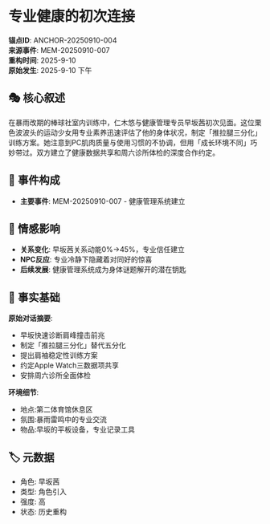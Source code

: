 # 专业健康的初次连接

**锚点ID**: ANCHOR-20250910-004  
**来源事件**: MEM-20250910-007  
**重构时间**: 2025-9-10  
**原始发生**: 2025-9-10 下午

## 🎭 核心叙述
在暴雨改期的棒球社室内训练中，仁木悠与健康管理专员早坂茜初次见面。这位栗色波波头的运动少女用专业素养迅速评估了他的身体状况，制定「推拉腿三分化」训练方案。她注意到PC肌肉质量与使用习惯的不协调，但用「成长环境不同」巧妙带过。双方建立了健康数据共享和周六诊所体检的深度合作约定。

## 🔗 事件构成
- **主要事件**: MEM-20250910-007 - 健康管理系统建立

## 💫 情感影响
- **关系变化**: 早坂茜关系动能0%→45%，专业信任建立
- **NPC反应**: 专业冷静下隐藏着对同好的惊喜
- **后续发展**: 健康管理系统成为身体谜题解开的潜在钥匙

## 📝 事实基础
**原始对话摘要**:
- 早坂快速诊断肩峰撞击前兆
- 制定「推拉腿三分化」替代五分化
- 提出肩袖稳定性训练方案
- 约定Apple Watch三数据项共享
- 安排周六诊所全面体检

**环境细节**:
- 地点:第二体育馆休息区
- 氛围:暴雨雷鸣中的专业交流
- 物品:早坂的平板设备，专业记录工具

## 🏷️ 元数据
- 角色: 早坂茜
- 类型: 角色引入
- 强度: 高
- 状态: 历史重构